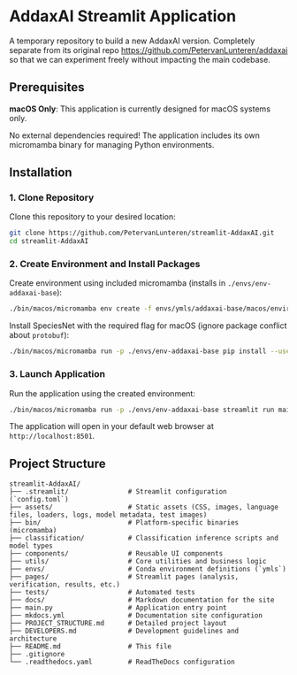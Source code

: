 # AddaxAI Streamlit Application

A temporary repository to build a new AddaxAI version. Completely separate from its original repo https://github.com/PetervanLunteren/addaxai so that we can experiment freely without impacting the main codebase.

## Prerequisites

**macOS Only**: This application is currently designed for macOS systems only.

No external dependencies required! The application includes its own micromamba binary for managing Python environments.

## Installation

### 1. Clone Repository
Clone this repository to your desired location:
```bash
git clone https://github.com/PetervanLunteren/streamlit-AddaxAI.git
cd streamlit-AddaxAI
```

### 2. Create Environment and Install Packages

Create environment using included micromamba (installs in `./envs/env-addaxai-base`):
```bash
./bin/macos/micromamba env create -f envs/ymls/addaxai-base/macos/environment.yml --prefix ./envs/env-addaxai-base -y
```
Install SpeciesNet with the required flag for macOS (ignore package conflict about `protobuf`):
```bash
./bin/macos/micromamba run -p ./envs/env-addaxai-base pip install --use-pep517 speciesnet==5.0.2
```

### 3. Launch Application
Run the application using the created environment:
```bash
./bin/macos/micromamba run -p ./envs/env-addaxai-base streamlit run main.py
```
The application will open in your default web browser at `http://localhost:8501`.

## Project Structure
```
streamlit-AddaxAI/
├── .streamlit/               # Streamlit configuration (`config.toml`)
├── assets/                   # Static assets (CSS, images, language files, loaders, logs, model metadata, test images)
├── bin/                      # Platform-specific binaries (micromamba)
├── classification/           # Classification inference scripts and model types
├── components/               # Reusable UI components
├── utils/                    # Core utilities and business logic
├── envs/                     # Conda environment definitions (`ymls`)
├── pages/                    # Streamlit pages (analysis, verification, results, etc.)
├── tests/                    # Automated tests
├── docs/                     # Markdown documentation for the site
├── main.py                   # Application entry point
├── mkdocs.yml                # Documentation site configuration
├── PROJECT_STRUCTURE.md      # Detailed project layout
├── DEVELOPERS.md             # Development guidelines and architecture
├── README.md                 # This file
├── .gitignore
└── .readthedocs.yaml         # ReadTheDocs configuration
```